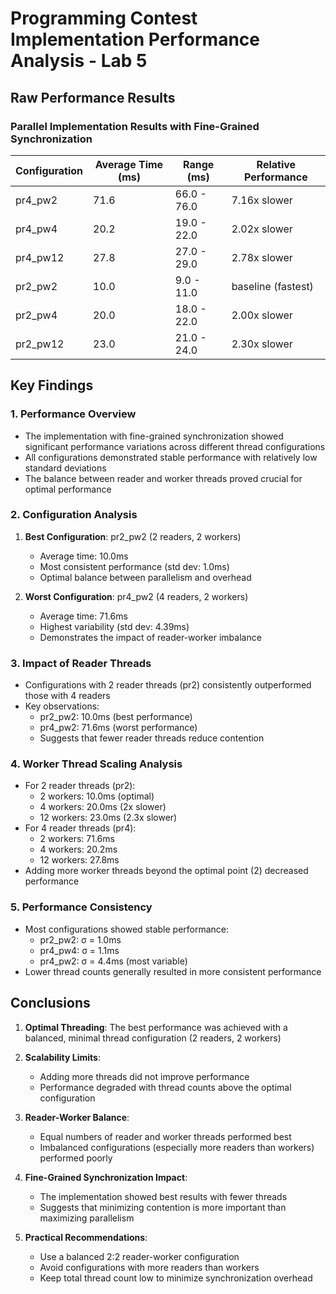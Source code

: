 # Programming Contest Implementation Performance Analysis - Lab 5

## Raw Performance Results

### Parallel Implementation Results with Fine-Grained Synchronization

| Configuration | Average Time (ms) | Range (ms) | Relative Performance |
|--------------|-------------------|------------|---------------------|
| pr4_pw2      | 71.6             | 66.0 - 76.0| 7.16x slower       |
| pr4_pw4      | 20.2             | 19.0 - 22.0| 2.02x slower       |
| pr4_pw12     | 27.8             | 27.0 - 29.0| 2.78x slower       |
| pr2_pw2      | 10.0             | 9.0 - 11.0 | baseline (fastest)  |
| pr2_pw4      | 20.0             | 18.0 - 22.0| 2.00x slower       |
| pr2_pw12     | 23.0             | 21.0 - 24.0| 2.30x slower       |

## Key Findings

### 1. Performance Overview
- The implementation with fine-grained synchronization showed significant performance variations across different thread configurations
- All configurations demonstrated stable performance with relatively low standard deviations
- The balance between reader and worker threads proved crucial for optimal performance

### 2. Configuration Analysis
1. **Best Configuration**: pr2_pw2 (2 readers, 2 workers)
   - Average time: 10.0ms
   - Most consistent performance (std dev: 1.0ms)
   - Optimal balance between parallelism and overhead

2. **Worst Configuration**: pr4_pw2 (4 readers, 2 workers)
   - Average time: 71.6ms
   - Highest variability (std dev: 4.39ms)
   - Demonstrates the impact of reader-worker imbalance

### 3. Impact of Reader Threads
- Configurations with 2 reader threads (pr2) consistently outperformed those with 4 readers
- Key observations:
  * pr2_pw2: 10.0ms (best performance)
  * pr4_pw2: 71.6ms (worst performance)
  * Suggests that fewer reader threads reduce contention

### 4. Worker Thread Scaling Analysis
- For 2 reader threads (pr2):
  * 2 workers: 10.0ms (optimal)
  * 4 workers: 20.0ms (2x slower)
  * 12 workers: 23.0ms (2.3x slower)
- For 4 reader threads (pr4):
  * 2 workers: 71.6ms
  * 4 workers: 20.2ms
  * 12 workers: 27.8ms
- Adding more worker threads beyond the optimal point (2) decreased performance

### 5. Performance Consistency
- Most configurations showed stable performance:
  * pr2_pw2: σ = 1.0ms
  * pr4_pw4: σ = 1.1ms
  * pr4_pw2: σ = 4.4ms (most variable)
- Lower thread counts generally resulted in more consistent performance

## Conclusions

1. **Optimal Threading**: The best performance was achieved with a balanced, minimal thread configuration (2 readers, 2 workers)

2. **Scalability Limits**: 
   - Adding more threads did not improve performance
   - Performance degraded with thread counts above the optimal configuration

3. **Reader-Worker Balance**:
   - Equal numbers of reader and worker threads performed best
   - Imbalanced configurations (especially more readers than workers) performed poorly

4. **Fine-Grained Synchronization Impact**:
   - The implementation showed best results with fewer threads
   - Suggests that minimizing contention is more important than maximizing parallelism

5. **Practical Recommendations**:
   - Use a balanced 2:2 reader-worker configuration
   - Avoid configurations with more readers than workers
   - Keep total thread count low to minimize synchronization overhead